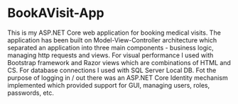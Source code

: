 # BookAVisit-App

This is my ASP.NET Core web application for booking medical visits. The application has been built on Model-View-Controller 
architecture which separated an application into three main components - business logic, managing http requests and views. 
For visual performance I used with Bootstrap framework and Razor views which are combinations of HTML and CS. For database connections 
I used with SQL Server Local DB. Fot the purpose of logging in / out there was an ASP.NET Core Identity mechanism implemented which 
provided support for GUI, managing users, roles, passwords, etc.
